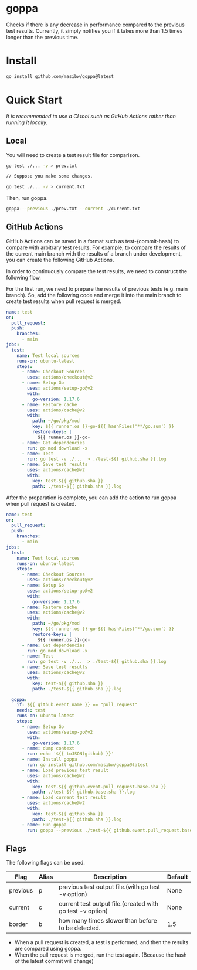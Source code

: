 # goppa
Checks if there is any decrease in performance compared to the previous test results. Currently, it simply notifies you if it takes more than 1.5 times longer than the previous time.

# Install

```bash
go install github.com/masibw/goppa@latest
```

# Quick Start
*It is recommended to use a CI tool such as GitHub Actions rather than running it locally.*

## Local
You will need to create a test result file for comparison.
```Bash
go test ./... -v > prev.txt

// Suppose you make some changes.

go test ./... -v > current.txt
```
Then, run goppa.
```Bash
goppa --previous ./prev.txt --current ./current.txt
```

## GitHub Actions
GitHub Actions can be saved in a format such as test-{commit-hash} to compare with arbitrary test results. For example, to compare the results of the current main branch with the results of a branch under development, you can create the following GitHub Actions.

In order to continuously compare the test results, we need to construct the following flow.

For the first run, we need to prepare the results of previous tests (e.g. main branch). So, add the following code and merge it into the main branch to create test results when pull request is merged.

```yaml
name: test
on:
  pull_request:
  push:
    branches:
      - main
jobs:
  test:
    name: Test local sources
    runs-on: ubuntu-latest
    steps:
      - name: Checkout Sources
        uses: actions/checkout@v2
      - name: Setup Go
        uses: actions/setup-go@v2
        with:
          go-version: 1.17.6
      - name: Restore cache
        uses: actions/cache@v2
        with:
          path: ~/go/pkg/mod
          key: ${{ runner.os }}-go-${{ hashFiles('**/go.sum') }}
          restore-keys: |
            ${{ runner.os }}-go-
      - name: Get dependencies
        run: go mod download -x
      - name: Test
        run: go test -v ./...  > ./test-${{ github.sha }}.log
      - name: Save test results
        uses: actions/cache@v2
        with:
          key: test-${{ github.sha }}
          path: ./test-${{ github.sha }}.log
```

After the preparation is complete, you can add the action to run goppa when pull request is created.

```yaml
name: test
on:
  pull_request:
  push:
    branches:
      - main
jobs:
  test:
    name: Test local sources
    runs-on: ubuntu-latest
    steps:
      - name: Checkout Sources
        uses: actions/checkout@v2
      - name: Setup Go
        uses: actions/setup-go@v2
        with:
          go-version: 1.17.6
      - name: Restore cache
        uses: actions/cache@v2
        with:
          path: ~/go/pkg/mod
          key: ${{ runner.os }}-go-${{ hashFiles('**/go.sum') }}
          restore-keys: |
            ${{ runner.os }}-go-
      - name: Get dependencies
        run: go mod download -x
      - name: Test
        run: go test -v ./...  > ./test-${{ github.sha }}.log
      - name: Save test results
        uses: actions/cache@v2
        with:
          key: test-${{ github.sha }}
          path: ./test-${{ github.sha }}.log

  goppa:
    if: ${{ github.event_name }} == "pull_request"
    needs: test
    runs-on: ubuntu-latest
    steps:
      - name: Setup Go
        uses: actions/setup-go@v2
        with:
          go-version: 1.17.6
      - name: dump context
        run: echo '${{ toJSON(github) }}'
      - name: Install goppa
        run: go install github.com/masibw/goppa@latest
      - name: Load previous test result
        uses: actions/cache@v2
        with:
          key: test-${{ github.event.pull_request.base.sha }}
          path: ./test-${{ github.base.sha }}.log
      - name: Load current test result
        uses: actions/cache@v2
        with:
          key: test-${{ github.sha }}
          path: ./test-${{ github.sha }}.log
      - name: Run goppa
        run: goppa --previous ./test-${{ github.event.pull_request.base.sha }}.log --current ./test-${{ github.sha }}.log
```
## Flags
The following flags can be used.

| Flag     | Alias | Description                                               | Default |
|----------|-------|-----------------------------------------------------------|---------|
| previous | p     | previous test output file.(with go test -v option)        | None    |
| current  | c     | current test output file.(created with go test -v option) | None    |
| border   | b     | how many times slower than before to be detected.         | 1.5     | 
- When a pull request is created, a test is performed, and then the results are compared using goppa.
- When the pull request is merged, run the test again. (Because the hash of the latest commit will change)
